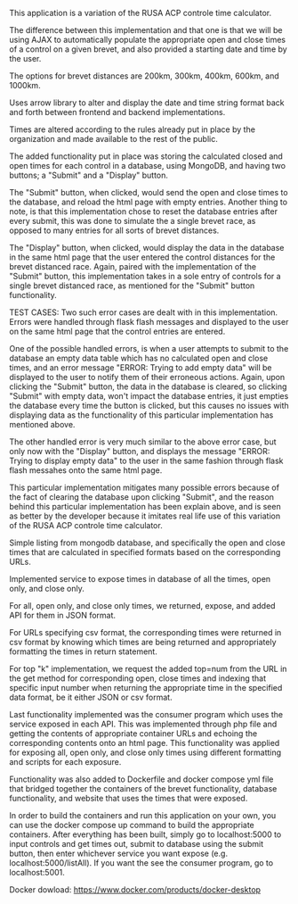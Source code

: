 This application is a variation of the RUSA ACP controle time calculator.

The difference between this implementation and that one is that we will be using AJAX to automatically populate the appropriate open and close times of a control on a given brevet, and also provided a starting date and time by the user.

The options for brevet distances are 200km, 300km, 400km, 600km, and 1000km.

Uses arrow library to alter and display the date and time string format back and forth between frontend and backend implementations.

Times are altered according to the rules already put in place by the organization and made available to the rest of the public.

The added functionality put in place was storing the calculated closed and open times for each control in a database, using MongoDB, and having two buttons; a "Submit" and a "Display" button.

The "Submit" button, when clicked, would send the open and close times to the database, and reload the html page with empty entries. Another thing to note, is that this implementation chose to reset the database entries after every submit, this was done to simulate the a single brevet race, as opposed to many entries for all sorts of brevet distances.

The "Display" button, when clicked, would display the data in the database in the same html page that the user entered the control distances for the brevet distanced race. Again, paired with the implementation of the "Submit" button, this implementation takes in a sole entry of controls for a single brevet distanced race, as mentioned for the "Submit" button functionality.

TEST CASES: Two such error cases are dealt with in this implementation. Errors were handled through flask flash messages and displayed to the user on the same html page that the control entries are entered.

One of the possible handled errors, is when a user attempts to submit to the database an empty data table which has no calculated open and close times, and an error message "ERROR: Trying to add empty data" will be displayed to the user to notify them of their erroneous actions. Again, upon clicking the "Submit" button, the data in the database is cleared, so clicking "Submit" with empty data, won't impact the database entries, it just empties the database every time the button is clicked, but this causes no issues with displaying data as the functionality of this particular implementation has mentioned above.

The other handled error is very much similar to the above error case, but only now with the "Display" button, and displays the message "ERROR: Trying to display empty data" to the user in the same fashion through flask flash messahes onto the same html page.

This particular implementation mitigates many possible errors because of the fact of clearing the database upon clicking "Submit", and the reason behind this particular implementation has been explain above, and is seen as better by the developer because it imitates real life use of this variation of the RUSA ACP controle time calculator.

Simple listing from mongodb database, and specifically the open and close times that are calculated in specified formats based on the corresponding URLs.

Implemented service to expose times in database of all the times, open only, and close only.

For all, open only, and close only times, we returned, expose, and added API for them in JSON format.

For URLs specifying csv format, the corresponding times were returned in csv format by knowing which times are being returned and appropriately formatting the times in return statement.

For top "k" implementation, we request the added top=num from the URL in the get method for corresponding open, close times and indexing that specific input number when returning the appropriate time in the specified data format, be it either JSON or csv format.

Last functionality implemented was the consumer program which uses the service exposed in each API. This was implemented through php file and getting the contents of appropriate container URLs and echoing the corresponding contents onto an html page. This functionality was applied for exposing all, open only, and close only times using different formatting and scripts for each exposure.

Functionality was also added to Dockerfile and docker compose yml file that bridged together the containers of the brevet functionality, database functionality, and website that uses the times that were exposed.

In order to build the containers and run this application on your own, you can use the docker compose up command to build the appropriate containers. After everything has been built, simply go to localhost:5000 to input controls and get times out, submit to database using the submit button, then enter whichever service you want expose (e.g. localhost:5000/listAll). If you want the see the consumer program, go to localhost:5001.

Docker dowload: https://www.docker.com/products/docker-desktop

